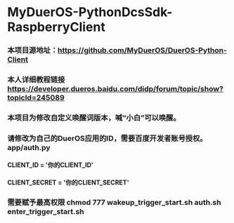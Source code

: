 # MyDuerOS-PythonDcsSdk-RaspberryClient
### 本项目源地址：https://github.com/MyDuerOS/DuerOS-Python-Client
### 本人详细教程链接 https://developer.dueros.baidu.com/didp/forum/topic/show?topicId=245089
### 本项目为修改自定义唤醒词版本，喊“小白”可以唤醒。
### 请修改为自己的DuerOS应用的ID，需要百度开发者账号授权。app/auth.py
#### CLIENT_ID = '你的CLIENT_ID'
#### CLIENT_SECRET = '你的CLIENT_SECRET'
### 需要赋予最高权限 chmod 777 wakeup_trigger_start.sh auth.sh enter_trigger_start.sh 
